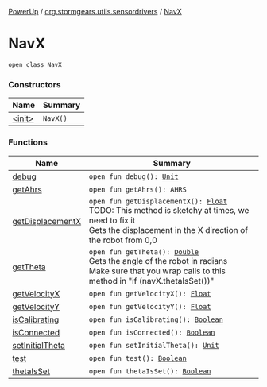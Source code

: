 [PowerUp](../../index.md) / [org.stormgears.utils.sensordrivers](../index.md) / [NavX](./index.md)

# NavX

`open class NavX`

### Constructors

| Name | Summary |
|---|---|
| [&lt;init&gt;](-init-.md) | `NavX()` |

### Functions

| Name | Summary |
|---|---|
| [debug](debug.md) | `open fun debug(): `[`Unit`](https://kotlinlang.org/api/latest/jvm/stdlib/kotlin/-unit/index.html) |
| [getAhrs](get-ahrs.md) | `open fun getAhrs(): AHRS` |
| [getDisplacementX](get-displacement-x.md) | `open fun getDisplacementX(): `[`Float`](https://kotlinlang.org/api/latest/jvm/stdlib/kotlin/-float/index.html)<br>TODO: This method is sketchy at times, we need to fix it <br> Gets the displacement in the X direction of the robot from 0,0 |
| [getTheta](get-theta.md) | `open fun getTheta(): `[`Double`](https://kotlinlang.org/api/latest/jvm/stdlib/kotlin/-double/index.html)<br>Gets the angle of the robot in radians <br> Make sure that you wrap calls to this method in "if (navX.thetaIsSet())" |
| [getVelocityX](get-velocity-x.md) | `open fun getVelocityX(): `[`Float`](https://kotlinlang.org/api/latest/jvm/stdlib/kotlin/-float/index.html) |
| [getVelocityY](get-velocity-y.md) | `open fun getVelocityY(): `[`Float`](https://kotlinlang.org/api/latest/jvm/stdlib/kotlin/-float/index.html) |
| [isCalibrating](is-calibrating.md) | `open fun isCalibrating(): `[`Boolean`](https://kotlinlang.org/api/latest/jvm/stdlib/kotlin/-boolean/index.html) |
| [isConnected](is-connected.md) | `open fun isConnected(): `[`Boolean`](https://kotlinlang.org/api/latest/jvm/stdlib/kotlin/-boolean/index.html) |
| [setInitialTheta](set-initial-theta.md) | `open fun setInitialTheta(): `[`Unit`](https://kotlinlang.org/api/latest/jvm/stdlib/kotlin/-unit/index.html) |
| [test](test.md) | `open fun test(): `[`Boolean`](https://kotlinlang.org/api/latest/jvm/stdlib/kotlin/-boolean/index.html) |
| [thetaIsSet](theta-is-set.md) | `open fun thetaIsSet(): `[`Boolean`](https://kotlinlang.org/api/latest/jvm/stdlib/kotlin/-boolean/index.html) |
